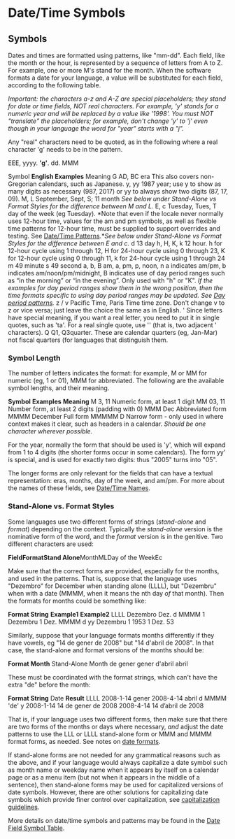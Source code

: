 # Date/Time Symbols

## Symbols

Dates and times are formatted using patterns, like "mm-dd". Each field, like the
month or the hour, is represented by a sequence of letters from A to Z. For
example, one or more M's stand for the month. When the software formats a date
for your language, a value will be substituted for each field, according to the
following table.

*Important: the characters a-z and A-Z are special placeholders; they stand for
date or time fields, NOT real characters. For example, 'y' stands for a numeric
year and will be replaced by a value like '1998'. You must NOT "translate" the
placeholders; for example, don't change 'y' to 'j' even though in your language
the word for "year" starts with a "j".*

Any "real" characters need to be quoted, as in the following where a real
character 'g' needs to be in the pattern.

EEE, yyyy. **'g'**. dd. MMM

Symbol **English Examples** Meaning G AD, BC era
This also covers non-Gregorian calendars, such as Japanese. y, yy 1987 year; use
y to show as many digits as necessary (987, 2017) or yy to always show two
digits (87, 17, 09). M, L September, Sept, S; 11 month
*See below under Stand-Alone vs Format Styles for the difference between M and
L.* E, c Tuesday, Tues, T day of the week (eg Tuesday).
*Note that even if the locale never normally uses 12-hour time, values for the am and pm symbols, as well as flexible time patterns for 12-hour time, must be supplied to support overrides and testing. See [Date/Time Patterns](date-time-patterns/index.md).**See below under Stand-Alone vs Format Styles for the difference between E and c.* d 13 day h, H, K, k 12 hour. h for 12-hour cycle using 1 through 12, H for 24-hour cycle using 0 through 23, K for 12-hour cycle using 0 through 11, k for 24-hour cycle using 1 through 24 m 49 minute s 49 second a, b, B am, a, pm, p, noon, n a indicates am/pm, b indicates am/noon/pm/midnight, B indicates use of day period ranges such as “in the morning” or “in the evening”. Only used with "h" or "K".
*If the examples for day period ranges show them in the wrong position, then the
time formats specific to using day period ranges may be updated. See [Day period
patterns](date-time-patterns/index.md).* z / v Pacific Time, Paris Time time
zone. Don't change v to z or vice versa; just leave the choice the same as in
English.
' Since letters have special meaning, if you want a real letter, you need to put
it in single quotes, such as 'ta'.
For a real single quote, use '' (that is, two adjacent ' characters). Q Q1,
Q3quarter. These are calendar quarters (eg, Jan-Mar) not fiscal quarters (for
languages that distinguish them.

### Symbol Length

The number of letters indicates the format: for example, M or MM for numeric
(eg, 1 or 01), MMM for abbreviated. The following are the available symbol
lengths, and their meaning.

**Symbol** **Examples** **Meaning** M 3, 11 Numeric form, at least 1 digit MM
03, 11 Number form, at least 2 digits (padding with 0) MMM Dec Abbreviated form
MMMM December Full form MMMMM D Narrow form - only used in where context makes
it clear, such as headers in a calendar.
*Should be one character wherever possible.*

For the year, normally the form that should be used is 'y', which will expand
from 1 to 4 digits (the shorter forms occur in some calendars). The form yy' is
special, and is used for exactly two digits: thus "2005" turns into "05".

The longer forms are only relevant for the fields that can have a textual
representation: eras, months, day of the week, and am/pm. For more about the
names of these fields, see [Date/Time Names](date-time-names/index.md).

### Stand-Alone vs. Format Styles

Some languages use two different forms of strings (*stand-alone* and *format*)
depending on the context. Typically the *stand-alone* version is the nominative
form of the word, and the *format* version is in the genitive. Two different
characters are used:

**FieldFormatStand Alone**MonthMLDay of the WeekEc

Make sure that the correct forms are provided, especially for the months, and
used in the patterns. That is, suppose that the language uses "Dezembro" for
December when standing alone (LLLL), but "Dezembru" when with a date (MMMM, when
it means the nth day *of* that month). Then the formats for months could be
something like:

**Format String** **Example1** **Example2** LLLL Dezembro Dez. d MMMM 1 Dezembru
1 Dez. MMMM d yy Dezembru 1 1953 1 Dez. 53

Similarly, suppose that your language formats months differently if they have
vowels, eg "14 de gener de 2008" but "14 d'abril de 2008". In that case, the
stand-alone and format versions of the months should be:

**Format Month** Stand-Alone Month de gener gener d'abril abril

These must be coordinated with the format strings, which can't have the extra
"de" before the month:

**Format String** Date **Result** LLLL 2008-1-14 gener 2008-4-14 abril d MMMM
'de' y 2008-1-14 14 de gener de 2008 2008-4-14 14 d’abril de 2008

That is, if your language uses two different forms, then make sure that there
are two forms of the months or days where necessary, *and* adjust the date
patterns to use the LLL or LLLL stand-alone form or MMM and MMMM format forms,
as needed. See notes on [date formats](date-time-patterns/index.md).

If stand-alone forms are not needed for any grammatical reasons such as the
above, and if your language would always capitalize a date symbol such as month
name or weekday name when it appears by itself on a calendar page or as a menu
item (but not when it appears in the middle of a sentence), then stand-alone
forms may be used for capitalized versions of date symbols. However, there are
other solutions for capitalizing date symbols which provide finer control over
capitalization, see [capitalization
guidelines](../translation-guide-general/capitalization.md).

More details on date/time symbols and patterns may be found in the [Date Field
Symbol
Table](http://www.unicode.org/reports/tr35/tr35-dates.html#Date_Field_Symbol_Table).
